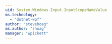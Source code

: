 ```yaml
---
uid: System.Windows.Input.InputScopeNameValue
ms.technology: 
  - "dotnet-wpf"
author: "stevehoag"
ms.author: "shoag"
manager: "wpickett"
---
```

